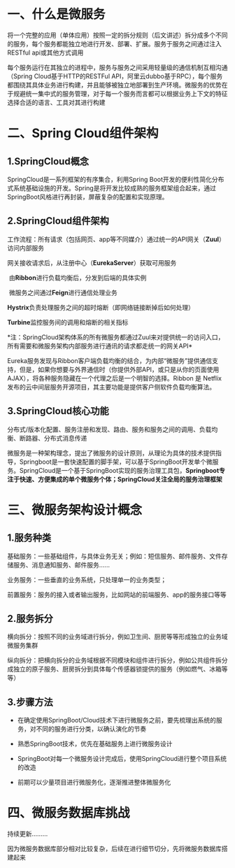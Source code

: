 # 一、什么是微服务

将一个完整的应用（单体应用）按照一定的拆分规则（后文讲述）拆分成多个不同的服务，每个服务都能独立地进行开发、部署、扩展。服务于服务之间通过注入RESTful api或其他方式调用

​每个服务运行在其独立的进程中，服务与服务之间采用轻量级的通信机制互相沟通（Spring Cloud基于HTTP的RESTFul API，阿里云dubbo基于RPC），每个服务都围绕其具体业务进行构建，并且能够被独立地部署到生产环境。微服务的优势在于规避统一集中式的服务管理，对于每一个服务而言都可以根据业务上下文的特征选择合适的语言、工具对其进行构建

# 二、Spring Cloud组件架构

## 1.SpringCloud概念

​SpringCloud是一系列框架的有序集合，利用Spring Boot开发的便利性简化分布式系统基础设施的开发。Spring是将开发比较成熟的服务框架组合起来，通过SpringBoot风格进行再封装，屏蔽复杂的配置和实现原理。

## 2.SpringCloud组件架构

​工作流程：所有请求（包括网页、app等不同媒介）通过统一的API网关（**Zuul**）访问内部服务

​ 网关接收请求后，从注册中心（**EurekaServer**）获取可用服务

​ 由**Ribbon**进行负载均衡后，分发到后端的具体实例

​ 微服务之间通过**Feign**进行通信处理业务

​**Hystrix**负责处理服务之间的超时熔断（即网络链接断掉后如何处理）

​**Turbine**监控服务间的调用和熔断的相关指标

​\*注：SpringCloud架构体系的所有微服务都通过Zuul来对提供统一的访问入口，所有需要和微服务架构内部服务进行通讯的请求都走统一的网关API\*

Eureka服务发现与Ribbon客户端负载均衡的结合，为内部“微服务”提供通信支持，但是，如果你想要与外界通信时（你提供外部API，或只是从你的页面使用AJAX），将各种服务隐藏在一个代理之后是一个明智的选择。Ribbon 是 Netflix 发布的云中间层服务开源项目，其主要功能是提供客户侧软件负载均衡算法。

## 3.SpringCloud核心功能

​分布式/版本化配置、服务注册和发现、路由、服务和服务之间的调用、负载均衡、断路器、分布式消息传递

​微服务是一种架构理念，提出了微服务的设计原则，从理论为具体的技术提供指导，Springboot是一套快速配置的脚手架，可以基于SpringBoot开发单个微服务。SpringCloud是一个基于SpringBoot实现的服务治理工具包，**Springboot专注于快速、方便集成的单个微服务个体；SpringCloud关注全局的服务治理框架**

# 三、微服务架构设计概念

## 1.服务种类

基础服务：一些基础组件，与具体业务无关；例如：短信服务、邮件服务、文件存储服务、消息通知服务、邮件服务…...

业务服务：一些垂直的业务系统，只处理单一的业务类型；

前置服务：服务的接入或者输出服务，比如网站的前端服务、app的服务接口等等

## 2.服务拆分

横向拆分：按照不同的业务域进行拆分，例如卫生间、厨房等等形成独立的业务域微服务集群

纵向拆分：把横向拆分的业务域根据不同模块和组件进行拆分，例如公共组件拆分成独立的原子服务、厨房拆分到具体每个传感器锁提供的服务（例如燃气、冰箱等等）

## 3.步骤方法

* 在确定使用SpringBoot/Cloud技术下进行微服务之前，要先梳理出系统的服务，对不同的服务进行分类，以确认演化的节奏

* 熟悉SpringBoot技术，优先在基础服务上进行微服务设计

* SpringBoot对每一个微服务设计完成后，使用SpringCloud进行整个项目系统的改造

* 前期可以少量项目进行微服务化，逐渐推进整体微服务化

# 四、微服务数据库挑战

持续更新……...

因为微服务数据库部分相对比较复杂，后续在进行细节切分，先将微服务数据库搭建起来


